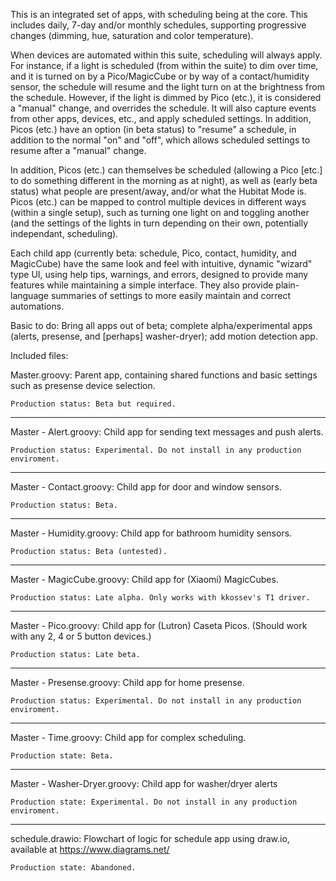 This is an integrated set of apps, with scheduling being at the core. This includes daily, 7-day and/or monthly schedules, supporting progressive changes (dimming, hue, saturation and color temperature).

When devices are automated within this suite, scheduling will always apply. For instance, if a light is scheduled (from within the suite) to dim over time, and it is turned on by a Pico/MagicCube or by way of a contact/humidity sensor, the schedule will resume and the light turn on at the brightness from the schedule. However, if the light is dimmed by Pico (etc.), it is considered a "manual" change, and overrides the schedule. It will also capture events from other apps, devices, etc., and apply scheduled settings. In addition, Picos (etc.) have an option (in beta status) to "resume" a schedule, in addition to the normal "on" and "off", which allows scheduled settings to resume after a "manual" change.

In addition, Picos (etc.) can themselves be scheduled (allowing a Pico [etc.] to do something different in the morning as at night), as well as (early beta status) what people are present/away, and/or what the Hubitat Mode is. Picos (etc.) can be mapped to control multiple devices in different ways (within a single setup), such as turning one light on and toggling another (and the settings of the lights in turn depending on their own, potentially independant, scheduling).  

Each child app (currently beta: schedule, Pico, contact, humidity, and MagicCube) have the same look and feel with intuitive, dynamic "wizard" type UI, using help tips, warnings, and errors, designed to provide many features while maintaining a simple interface. They also provide plain-language summaries of settings to more easily maintain and correct automations.

Basic to do: Bring all apps out of beta; complete alpha/experimental apps (alerts, presense, and [perhaps] washer-dryer); add motion detection app.

Included files:

Master.groovy:
	Parent app, containing shared functions and basic settings such as presense device selection.

	Production status: Beta but required.
------------------------------------------------
Master - Alert.groovy:
	Child app for sending text messages and push alerts.

	Production status: Experimental. Do not install in any production enviroment.
------------------------------------------------
Master - Contact.groovy:
	Child app for door and window sensors.

	Production status: Beta.
------------------------------------------------
Master - Humidity.groovy:
	Child app for bathroom humidity sensors.

	Production status: Beta (untested).
------------------------------------------------
Master - MagicCube.groovy:
	Child app for (Xiaomi) MagicCubes.

	Production status: Late alpha. Only works with kkossev's T1 driver.
------------------------------------------------
Master - Pico.groovy:
	Child app for (Lutron) Caseta Picos. (Should work with any 2, 4 or 5 button devices.)

	Production status: Late beta.
------------------------------------------------
Master - Presense.groovy:
	Child app for home presense.

	Production status: Experimental. Do not install in any production enviroment.
------------------------------------------------
Master - Time.groovy:
	Child app for complex scheduling.

	Production state: Beta.
------------------------------------------------
Master - Washer-Dryer.groovy:
	Child app for washer/dryer alerts

	Production state: Experimental. Do not install in any production enviroment.
------------------------------------------------
schedule.drawio:
	Flowchart of logic for schedule app using draw.io, available at https://www.diagrams.net/

	Production state: Abandoned.
